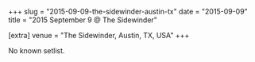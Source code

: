 +++
slug = "2015-09-09-the-sidewinder-austin-tx"
date = "2015-09-09"
title = "2015 September 9 @ The Sidewinder"

[extra]
venue = "The Sidewinder, Austin, TX, USA"
+++

No known setlist.
